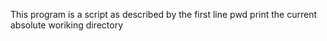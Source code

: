 This program is a script as described by the first line
pwd print the current absolute woriking directory
